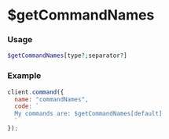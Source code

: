 # $getCommandNames

### Usage

```php
$getCommandNames[type?;separator?]
```

### Example

```javascript
client.command({
  name: "commandNames",
  code: `
  My commands are: $getCommandNames[default]
  `
});
```

